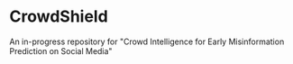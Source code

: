 # CrowdShield

An in-progress repository for "Crowd Intelligence for Early Misinformation Prediction on Social Media"
